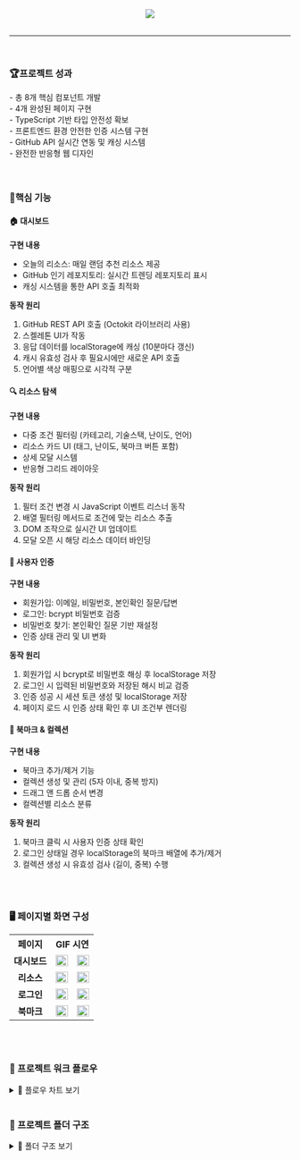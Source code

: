 <div align="center">

<img src="https://github.com/user-attachments/assets/4be4f81c-1d33-449c-b9bd-945aac7b1f6c" >
</div>
<br />
<hr>
<br />

<h3>🏆프로젝트 성과</h3>
- 총 8개 핵심 컴포넌트 개발<br />
- 4개 완성된 페이지 구현<br />
- TypeScript 기반 타입 안전성 확보<br />
- 프론트엔드 환경 안전한 인증 시스템 구현<br />
- GitHub API 실시간 연동 및 캐싱 시스템<br />
- 완전한 반응형 웹 디자인<br />
<br />
<br />

<h3>📌핵심 기능</h3>

<h4>🏠 대시보드</h4>

**구현 내용** <br />
- 오늘의 리소스: 매일 랜덤 추천 리소스 제공<br />
- GitHub 인기 레포지토리: 실시간 트렌딩 레포지토리 표시<br/>
- 캐싱 시스템을 통한 API 호출 최적화 <br/>

**동작 원리** <br />
1. GitHub REST API 호출 (Octokit 라이브러리 사용) <br/>
2. 스켈레톤 UI가 작동 <br/>
2. 응답 데이터를 localStorage에 캐싱 (10분마다 갱신) <br/>
3. 캐시 유효성 검사 후 필요시에만 새로운 API 호출 <br/>
4. 언어별 색상 매핑으로 시각적 구분 <br/>

<h4>🔍 리소스 탐색</h4>

**구현 내용** <br />
- 다중 조건 필터링 (카테고리, 기술스택, 난이도, 언어)<br />
- 리소스 카드 UI (태그, 난이도, 북마크 버튼 포함)<br />
- 상세 모달 시스템<br />
- 반응형 그리드 레이아웃<br />

**동작 원리** <br />
1. 필터 조건 변경 시 JavaScript 이벤트 리스너 동작 <br/>
2. 배열 필터링 메서드로 조건에 맞는 리소스 추출 <br/>
3. DOM 조작으로 실시간 UI 업데이트 <br/>
4. 모달 오픈 시 해당 리소스 데이터 바인딩 <br/>

<h4>🔐 사용자 인증</h4>

**구현 내용** <br />
- 회원가입: 이메일, 비밀번호, 본인확인 질문/답변<br />
- 로그인: bcrypt 비밀번호 검증<br />
- 비밀번호 찾기: 본인확인 질문 기반 재설정<br />
- 인증 상태 관리 및 UI 변화<br />

**동작 원리** <br />
1. 회원가입 시 bcrypt로 비밀번호 해싱 후 localStorage 저장 <br/>
2. 로그인 시 입력된 비밀번호와 저장된 해시 비교 검증 <br/>
3. 인증 성공 시 세션 토큰 생성 및 localStorage 저장 <br/>
4. 페이지 로드 시 인증 상태 확인 후 UI 조건부 렌더링 <br/>

<h4>📌 북마크 & 컬렉션</h4>

**구현 내용** <br />
- 북마크 추가/제거 기능<br />
- 컬렉션 생성 및 관리 (5자 이내, 중복 방지)<br />
- 드래그 앤 드롭 순서 변경<br />
- 컬렉션별 리소스 분류<br />

**동작 원리** <br />
1. 북마크 클릭 시 사용자 인증 상태 확인 <br/>
2. 로그인 상태일 경우 localStorage의 북마크 배열에 추가/제거 <br/>
3. 컬렉션 생성 시 유효성 검사 (길이, 중복) 수행 <br/>
<br/>
<br/>



<h3>🖥️ 페이지별 화면 구성</h3> 
 <table align="center">
  <tr>
    <th align="center">페이지</th>
    <th align="center" colspan="2">GIF 시연</th>
  </tr>
  
  <tr>
    <td align="center"><strong>대시보드</strong></td>
    <td align="center"><img src="https://github.com/user-attachments/assets/ed9e4722-5d14-44fd-b325-051b7f0ca474" width="100%"></td>
    <td align="center"><img src="https://github.com/user-attachments/assets/0f555a93-b6cb-4d7f-8999-e39d0fe9b68c" width="100%"></td>
</tr>
<tr>
    <td align="center"><strong>리소스</strong></td>
    <td align="center"><img src="https://github.com/user-attachments/assets/b2056bd2-41a6-4485-8c89-eec71303fd57" width="100%"></td>
    <td align="center"><img src="https://github.com/user-attachments/assets/af2bd97f-bb9a-48b7-a4a1-b1c759a605d7" width="100%" height="50%"></td>
</tr>
<tr>
    <td align="center"> <strong>로그인</strong></td>
    <td align="center"><img src="https://github.com/user-attachments/assets/b9c37f31-5b07-4335-86b2-8fa4a171be52" width="100%"></td>
    <td align="center"><img src="https://github.com/user-attachments/assets/54f79f70-d111-4734-9587-d28d05f76f50" width="100%"></td>
</tr>
<tr>
    <td align="center"><strong>북마크</strong></td>
    <td align="center"><img src="https://github.com/user-attachments/assets/e0e99f99-8638-48c9-8fc9-47b0bc2f61f5" width="100%"></td>
    <td align="center"><img src="https://github.com/user-attachments/assets/bf880c07-b6b2-4256-9d4d-d48e8d4a95b2" width="100%"></td>
</tr>
</table>
<br />
<br />

<h3>🔄 프로젝트 워크 플로우</h3>

<details>
<summary>🔄 플로우 차트 보기</summary>

<h4>사용자 인증 플로우</h4>

```mermaid
graph TD
    A[북마크 페이지 접근] --> B{로그인 상태 확인}
    B -->|미로그인| C[로그인 페이지]
    B -->|로그인됨| D[대시보드]
    C --> E[회원가입/로그인]
    E --> F{인증 성공?}
    F -->|성공| G[세션 저장]
    F -->|실패| H[에러 메시지]
    G --> D
    H --> C
```

<h4>북마크 기능 플로우</h4>

```mermaid
graph TD
    A[북마크 클릭] --> B{로그인 상태?}
    B -->|미로그인| C[로그인 요청]
    B -->|로그인됨| D{이미 북마크?}
    D -->|예| E[북마크 제거]
    D -->|아니오| F[북마크 추가]
    E --> G[localStorage 업데이트]
    F --> G
    G --> H[UI 상태 변경]
```

<h4>GitHub API 캐싱 플로우</h4>

```mermaid
graph TD
    A[API 요청] --> B{캐시 존재?}
    B -->|있음| C{캐시 유효?}
    B -->|없음| D[GitHub API 호출]
    C -->|유효| E[캐시 데이터 반환]
    C -->|만료| D
    D --> F[응답 데이터 캐싱]
    F --> G[데이터 반환]
    E --> H[화면 렌더링]
    G --> H
```

<h4>리소스 필터링 플로우</h4>

```mermaid
graph TD
    A[필터 조건 변경] --> B[이벤트 리스너 동작]
    B --> C[현재 필터 상태 수집]
    C --> D[리소스 배열 필터링]
    D --> E{결과 존재?}
    E -->|있음| F[카드 UI 렌더링]
    E -->|없음| G[검색 결과가 없습니다.]
    F --> H[UI 업데이트]
    G --> I[필터 초기화 옵션]
```

</details>
<br />

<h3>📂 프로젝트 폴더 구조</h3>

<details>
<summary>📂 폴더 구조 보기</summary>

```text
📦 src
├── 📂 api
│   └── 📜 githubApi.ts
├── 📂 components
│   ├── 📂 Button
│   │   └── 📜 button.html
│   ├── 📂 DailyResources
│   │   ├── 📜 daily-resources.html
│   │   └── 📜 daily-resources.ts
│   ├── 📂 Footer
│   │   └── 📜 footer.html
│   ├── 📂 GithubCard
│   │   ├── 📜 github-card.html
│   │   └── 📜 githubCard.ts
│   ├── 📂 Header
│   │   └── 📜 header.html
│   ├── 📂 Modal
│   │   └── 📜 modal.html
│   ├── 📂 ResourceCard
│   │   └── 📜 resource-card.html
│   ├── 📂 Sample
│   │   └── 📜 sample.html
│   └── 📂 Sidebar
│       ├── 📜 sidebar.html
│       └── 📜 sidebar.ts
├── 📂 data
│   ├── 📜 colors.json
│   └── 📜 resource.json
├── 📂 pages
│   ├── 📂 .git
│   ├── 📜 bookmark.html
│   ├── 📜 login.html
│   └── 📜 resource.html
├── 📂 script
│   ├── 📜 bookmarkRendering.ts
│   ├── 📜 collectionModal.ts
│   ├── 📜 collectionRendering.ts
│   ├── 📜 dailyResources.ts
│   ├── 📜 filter.ts
│   ├── 📜 header.ts
│   ├── 📜 login.ts
│   ├── 📜 modalRendering.ts
│   └── 📜 resourceRendering.ts
├── 📂 service
│   ├── 📜 auth.ts
│   └── 📜 bookmark.ts
├── 📂 types
│   ├── 📜 bookmark.type.ts
│   ├── 📜 github.type.ts
│   ├── 📜 resource.type.ts
│   └── 📜 user.type.ts
├── 📜 main.ts
├── 📜 style.css
└── 📜 vite-env.d.ts
```
</details>
